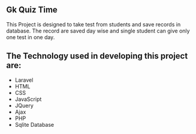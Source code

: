 ## Gk Quiz Time

This Project is designed to take test from students and save records in database. The record are saved day wise and single student can give only one test in one day.

## The Technology used in developing this project are:
- Laravel
- HTML
- CSS
- JavaScript
- JQuery
- Ajax
- PHP
- Sqlite Database
